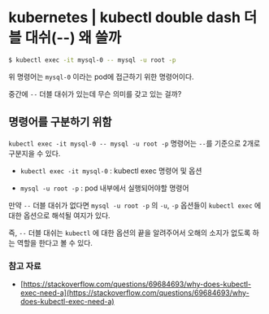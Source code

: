 # kubernetes | kubectl double dash 더블 대쉬(--) 왜 쓸까

```bash
$ kubectl exec -it mysql-0 -- mysql -u root -p
```

위 명령어는 `mysql-0` 이라는 pod에 접근하기 위한 명령어이다.

중간에 `--` 더블 대쉬가 있는데 무슨 의미를 갖고 있는 걸까?


## 명령어를 구분하기 위함

`kubectl exec -it mysql-0 -- mysql -u root -p` 명령어는 `--`를 기준으로 2개로 구분지을 수 있다.

- `kubectl exec -it mysql-0` : kubectl exec 명령어 및 옵션

- `mysql -u root -p` : pod 내부에서 실행되어야할 명령어

만약 `--` 더블 대쉬가 없다면 `mysql -u root -p` 의 `-u`, `-p` 옵션들이 `kubectl exec` 에 대한 옵션으로 해석될 여지가 있다.

즉, `--` 더블 대쉬는 `kubectl` 에 대한 옵션의 끝을 알려주어서 오해의 소지가 없도록 하는 역할을 한다고 볼 수 있다.


### 참고 자료
- [https://stackoverflow.com/questions/69684693/why-does-kubectl-exec-need-a](https://stackoverflow.com/questions/69684693/why-does-kubectl-exec-need-a)